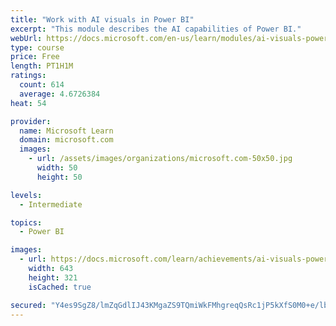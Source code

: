 ```yaml
---
title: "Work with AI visuals in Power BI"
excerpt: "This module describes the AI capabilities of Power BI."
webUrl: https://docs.microsoft.com/en-us/learn/modules/ai-visuals-power-bi/
type: course
price: Free
length: PT1H1M
ratings:
  count: 614
  average: 4.6726384
heat: 54

provider:
  name: Microsoft Learn
  domain: microsoft.com
  images:
    - url: /assets/images/organizations/microsoft.com-50x50.jpg
      width: 50
      height: 50

levels:
  - Intermediate

topics:
  - Power BI

images:
  - url: https://docs.microsoft.com/learn/achievements/ai-visuals-power-bi-social.png
    width: 643
    height: 321
    isCached: true

secured: "Y4es9SgZ8/lmZqGdlIJ43KMgaZS9TQmiWkFMhgreqQsRc1jP5kXfS0M0+e/lbPPnOYnJElhMHiwtDiocDyG/IVVkAXWcyWTETmYSXoKfJlE3UalrIk0h0M52qZihqrxUPMeYSc5EB7i90FrNNfPUzKD688JSed1gPpH1MqKK9BrMaO4720oLAf862r8MqH20v3EX+8XzlhK+uCA6LwdcB3hYUyXCE71q+VRMZ6ESW6E+DcViZkn7aNva68HTP7E7cmyqR+N4wJf7lJVPKso+ID9C4bpZ/cgUS88/oeSIYgXTZRZvzPRQm9GiT1+T3ys0Rccer5wuwitRpVztAMEO9mPmEtx0eQCnJowLM7O9X1ujWSPbe+5nJeE8Gv7rIUlNp8qhOfxZgQxGMn664Myf4NX0d7ALKU4numjM1lp+eXw=;my+gBNLABmhENfyrXytBmg=="
---
```


